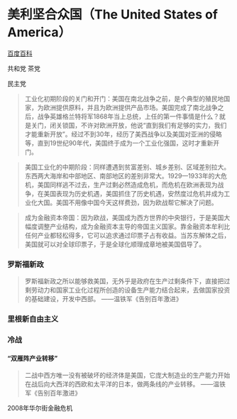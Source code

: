 # 美利坚合众国（The United States of America）

[百度百科](https://baike.baidu.com/item/%E7%BE%8E%E5%9B%BD/125486)

共和党
茶党

民主党

>工业化初期阶段的关门和开门：美国在南北战争之前，是个典型的殖民地国家，为欧洲提供原料，并且为欧洲提供产品市场。美国完成了南北战争之后，战争英雄格兰特将军1868年当上总统，上任的第一件事情是什么？就是关门，闭关锁国，不许对欧洲开放，他说“直到我们有足够的实力，我们才能重新开放”。经过不到30年，经历了美西战争以及美国对亚洲的侵略等，直到19世纪90年代，美国终于成为一个工业化强国，这时才重新开门。

> 美国工业化的中期阶段：同样遭遇到贫富差别、城乡差别、区域差别拉大。东西两大海岸和中部地区、南部地区的差别非常大。1929—1933年的大危机，美国同样逃不过去，生产过剩必然造成危机，而危机在欧洲表现为战争，在美国表现为历史机遇，美国抓住了历史机遇，安然度过危机并成为工业化大国。美国不用像中国今天这样费劲，因为欧战帮它解决了问题。

> 成为金融资本帝国：因为欧战，美国成为西方世界的中央银行，于是美国大幅度调整产业结构，成为金融资本主导的帝国主义国家。靠金融资本牟利比任何产业都轻松得多，它可以追求通过印票子占有收益。当苏东解体之后，美国就可以对全球印票子，于是全球化顺理成章地被美国倡导了。

### 罗斯福新政

> 罗斯福新政之所以能够救美国，无外乎是政府在生产过剩条件下，直接把过剩劳动力和国家工业化过程所创造的设备生产能力结合起来，去做国家投资的基础建设，开发中西部。 ——温铁军《告别百年激进》

### 里根新自由主义

### 冷战

#### “双雁阵产业转移”

> 二战中西方唯一没有被破坏的经济体是美国，它庞大制造业的生产能力开始在战后向大西洋的西欧和太平洋的日本，做两条线的产业转移。 ——温铁军《告别百年激进》

2008年华尔街金融危机